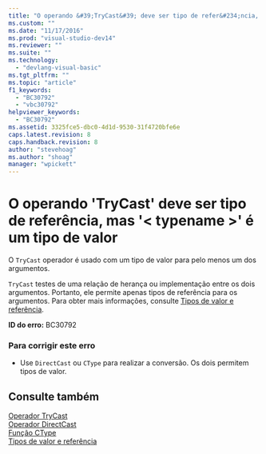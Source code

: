 ```yaml
---
title: "O operando &#39;TryCast&#39; deve ser tipo de refer&#234;ncia, mas &#39;&lt; typename &gt;&#39; &#233; um tipo de valor | Microsoft Docs"
ms.custom: ""
ms.date: "11/17/2016"
ms.prod: "visual-studio-dev14"
ms.reviewer: ""
ms.suite: ""
ms.technology: 
  - "devlang-visual-basic"
ms.tgt_pltfrm: ""
ms.topic: "article"
f1_keywords: 
  - "BC30792"
  - "vbc30792"
helpviewer_keywords: 
  - "BC30792"
ms.assetid: 3325fce5-dbc0-4d1d-9530-31f4720bfe6e
caps.latest.revision: 8
caps.handback.revision: 8
author: "stevehoag"
ms.author: "shoag"
manager: "wpickett"
---
```

# O operando &#39;TryCast&#39; deve ser tipo de refer&#234;ncia, mas &#39;&lt; typename &gt;&#39; &#233; um tipo de valor
O `TryCast` operador é usado com um tipo de valor para pelo menos um dos argumentos.  
  
 `TryCast` testes de uma relação de herança ou implementação entre os dois argumentos. Portanto, ele permite apenas tipos de referência para os argumentos. Para obter mais informações, consulte [Tipos de valor e referência](../../visual-basic/programming-guide/language-features/data-types/value-types-and-reference-types.md).  
  
 **ID do erro:** BC30792  
  
### Para corrigir este erro  
  
-   Use `DirectCast` ou `CType` para realizar a conversão. Os dois permitem tipos de valor.  
  
## Consulte também  
 [Operador TryCast](../../visual-basic/language-reference/operators/trycast-operator.md)   
 [Operador DirectCast](../../visual-basic/language-reference/operators/directcast-operator.md)   
 [Função CType](../../visual-basic/language-reference/functions/ctype-function.md)   
 [Tipos de valor e referência](../../visual-basic/programming-guide/language-features/data-types/value-types-and-reference-types.md)